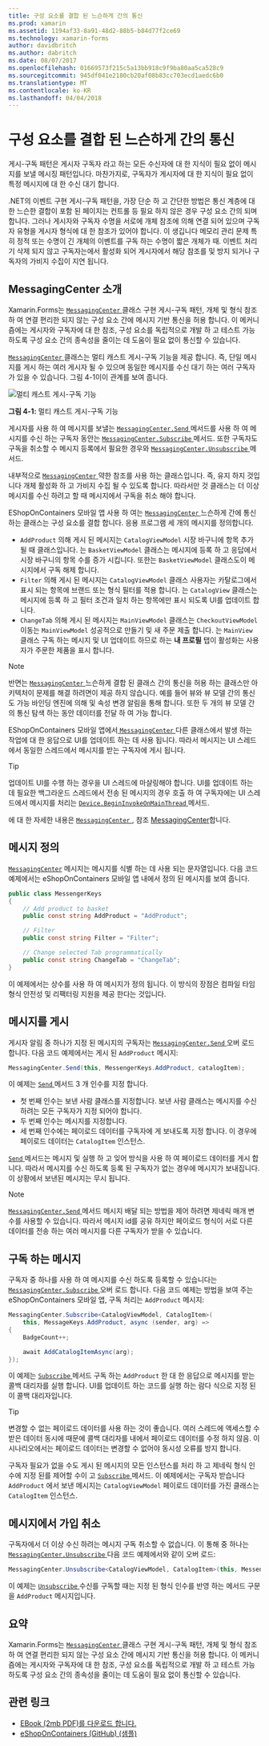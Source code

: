 ```yaml
---
title: 구성 요소를 결합 된 느슨하게 간의 통신
ms.prod: xamarin
ms.assetid: 1194af33-8a91-48d2-88b5-b84d77f2ce69
ms.technology: xamarin-forms
author: davidbritch
ms.author: dabritch
ms.date: 08/07/2017
ms.openlocfilehash: 01669573f215c5a13bb918c9f9ba80aa5ca528c9
ms.sourcegitcommit: 945df041e2180cb20af08b83cc703ecd1aedc6b0
ms.translationtype: MT
ms.contentlocale: ko-KR
ms.lasthandoff: 04/04/2018
---
```

# <a name="communicating-between-loosely-coupled-components"></a>구성 요소를 결합 된 느슨하게 간의 통신

게시-구독 패턴은 게시자 구독자 라고 하는 모든 수신자에 대 한 지식이 필요 없이 메시지를 보낼 메시징 패턴입니다. 마찬가지로, 구독자가 게시자에 대 한 지식이 필요 없이 특정 메시지에 대 한 수신 대기 합니다.

.NET의 이벤트 구현 게시-구독 패턴을, 가장 단순 하 고 간단한 방법은 통신 계층에 대 한 느슨한 결합이 포함 된 페이지는 컨트롤 등 필요 하지 않은 경우 구성 요소 간의 되며 합니다. 그러나 게시자와 구독자 수명을 서로에 개체 참조에 의해 연결 되어 있으며 구독자 유형을 게시자 형식에 대 한 참조가 있어야 합니다. 이 생깁니다 메모리 관리 문제 특히 정적 또는 수명이 긴 개체의 이벤트를 구독 하는 수명이 짧은 개체가 때. 이벤트 처리기 삭제 되지 않고 구독자는에서 활성화 되어 게시자에서 해당 참조를 및 방지 되거나 구독자의 가비지 수집이 지연 됩니다.

## <a name="introduction-to-messagingcenter"></a>MessagingCenter 소개

Xamarin.Forms는 [ `MessagingCenter` ](https://developer.xamarin.com/api/type/Xamarin.Forms.MessagingCenter/) 클래스 구현 게시-구독 패턴, 개체 및 형식 참조 하 여 연결 편리한 되지 않는 구성 요소 간에 메시지 기반 통신을 허용 합니다. 이 메커니즘에는 게시자와 구독자에 대 한 참조, 구성 요소를 독립적으로 개발 하 고 테스트 가능 하도록 구성 요소 간의 종속성을 줄이는 데 도움이 필요 없이 통신할 수 있습니다.

[ `MessagingCenter` ](https://developer.xamarin.com/api/type/Xamarin.Forms.MessagingCenter/) 클래스는 멀티 캐스트 게시-구독 기능을 제공 합니다. 즉, 단일 메시지를 게시 하는 여러 게시자 될 수 있으며 동일한 메시지를 수신 대기 하는 여러 구독자가 있을 수 있습니다. 그림 4-1이이 관계를 보여 줍니다.

![](communicating-between-loosely-coupled-components-images/messagingcenter.png "멀티 캐스트 게시-구독 기능")

**그림 4-1:** 멀티 캐스트 게시-구독 기능

게시자를 사용 하 여 메시지를 보낼는 [ `MessagingCenter.Send` ](https://developer.xamarin.com/api/member/Xamarin.Forms.MessagingCenter.Send%7BTSender%7D/p/TSender/System.String/) 메서드를 사용 하 여 메시지를 수신 하는 구독자 동안는 [ `MessagingCenter.Subscribe` ](https://developer.xamarin.com/api/member/Xamarin.Forms.MessagingCenter.Subscribe%7BTSender%7D/p/System.Object/System.String/System.Action%7BTSender%7D/TSender/) 메서드. 또한 구독자도 구독을 취소할 수 메시지 등록에서 필요한 경우와 [ `MessagingCenter.Unsubscribe` ](https://developer.xamarin.com/api/member/Xamarin.Forms.MessagingCenter.Unsubscribe%7BTSender%7D/p/System.Object/System.String/) 메서드.

내부적으로 [ `MessagingCenter` ](https://developer.xamarin.com/api/type/Xamarin.Forms.MessagingCenter/) 약한 참조를 사용 하는 클래스입니다. 즉, 유지 하지 것입니다 개체 활성화 하 고 가비지 수집 될 수 있도록 합니다. 따라서만 것 클래스는 더 이상 메시지를 수신 하려고 할 때 메시지에서 구독을 취소 해야 합니다.

EShopOnContainers 모바일 앱 사용 하 여는 [ `MessagingCenter` ](https://developer.xamarin.com/api/type/Xamarin.Forms.MessagingCenter/) 느슨하게 간에 통신 하는 클래스는 구성 요소를 결합 합니다. 응용 프로그램 세 개의 메시지를 정의합니다.

-   `AddProduct` 의해 게시 된 메시지는 `CatalogViewModel` 시장 바구니에 항목 추가 될 때 클래스입니다. 는 `BasketViewModel` 클래스는 메시지에 등록 하 고 응답에서 시장 바구니의 항목 수를 증가 시킵니다. 또한는 `BasketViewModel` 클래스도이 메시지에서 구독 해제 합니다.
-   `Filter` 의해 게시 된 메시지는 `CatalogViewModel` 클래스 사용자는 카탈로그에서 표시 되는 항목에 브랜드 또는 형식 필터를 적용 합니다. 는 `CatalogView` 클래스는 메시지에 등록 하 고 필터 조건과 일치 하는 항목에만 표시 되도록 UI를 업데이트 합니다.
-   `ChangeTab` 의해 게시 된 메시지는 `MainViewModel` 클래스는 `CheckoutViewModel` 이동는 `MainViewModel` 성공적으로 만들기 및 새 주문 제출 합니다. 는 `MainView` 클래스 구독 하는 메시지 및 UI 업데이트 하므로 하는 **내 프로필** 탭이 활성화는 사용자가 주문한 제품을 표시 합니다.

> [!NOTE]
> 반면는 [ `MessagingCenter` ](https://developer.xamarin.com/api/type/Xamarin.Forms.MessagingCenter/) 느슨하게 결합 된 클래스 간의 통신을 허용 하는 클래스만 아키텍처이 문제를 해결 하려면이 제공 하지 않습니다. 예를 들어 뷰와 뷰 모델 간의 통신도 가능 바인딩 엔진에 의해 및 속성 변경 알림을 통해 합니다. 또한 두 개의 뷰 모델 간의 통신 탐색 하는 동안 데이터를 전달 하 여 가능 합니다.

EShopOnContainers 모바일 앱에서[ `MessagingCenter` ](https://developer.xamarin.com/api/type/Xamarin.Forms.MessagingCenter/) 다른 클래스에서 발생 하는 작업에 대 한 응답으로 UI를 업데이트 하는 데 사용 됩니다. 따라서 메시지는 UI 스레드에서 동일한 스레드에서 메시지를 받는 구독자에 게시 됩니다.

> [!TIP]
> 업데이트 UI를 수행 하는 경우을 UI 스레드에 마샬링해야 합니다. UI를 업데이트 하는 데 필요한 백그라운드 스레드에서 전송 된 메시지의 경우 호출 하 여 구독자에는 UI 스레드에서 메시지를 처리는 [ `Device.BeginInvokeOnMainThread` ](https://developer.xamarin.com/api/member/Xamarin.Forms.Device.BeginInvokeOnMainThread/p/System.Action/) 메서드.

에 대 한 자세한 내용은 [ `MessagingCenter` ](https://developer.xamarin.com/api/type/Xamarin.Forms.MessagingCenter/), 참조 [MessagingCenter](~/xamarin-forms/app-fundamentals/messaging-center.md)합니다.

## <a name="defining-a-message"></a>메시지 정의

[`MessagingCenter`](https://developer.xamarin.com/api/type/Xamarin.Forms.MessagingCenter/) 메시지는 메시지를 식별 하는 데 사용 되는 문자열입니다. 다음 코드 예제에서는 eShopOnContainers 모바일 앱 내에서 정의 된 메시지를 보여 줍니다.

```csharp
public class MessengerKeys  
{  
    // Add product to basket  
    public const string AddProduct = "AddProduct";  

    // Filter  
    public const string Filter = "Filter";  

    // Change selected Tab programmatically  
    public const string ChangeTab = "ChangeTab";  
}
```

이 예제에서는 상수를 사용 하 여 메시지가 정의 됩니다. 이 방식의 장점은 컴파일 타임 형식 안전성 및 리팩터링 지원을 제공 한다는 것입니다.

## <a name="publishing-a-message"></a>메시지를 게시

게시자 알림 중 하나가 지정 된 메시지의 구독자는 [ `MessagingCenter.Send` ](https://developer.xamarin.com/api/member/Xamarin.Forms.MessagingCenter.Send%7BTSender,TArgs%7D/p/TSender/System.String/TArgs/) 오버 로드 합니다. 다음 코드 예제에서는 게시 된 `AddProduct` 메시지:

```csharp
MessagingCenter.Send(this, MessengerKeys.AddProduct, catalogItem);
```

이 예제는 [ `Send` ](https://developer.xamarin.com/api/member/Xamarin.Forms.MessagingCenter.Send%7BTSender,TArgs%7D/p/TSender/System.String/TArgs/) 메서드 3 개 인수를 지정 합니다.

-   첫 번째 인수는 보낸 사람 클래스를 지정합니다. 보낸 사람 클래스는 메시지를 수신 하려는 모든 구독자가 지정 되어야 합니다.
-   두 번째 인수는 메시지를 지정합니다.
-   세 번째 인수에는 페이로드 데이터를 구독자에 게 보내도록 지정 합니다. 이 경우에 페이로드 데이터는 `CatalogItem` 인스턴스.

[ `Send` ](https://developer.xamarin.com/api/member/Xamarin.Forms.MessagingCenter.Send%7BTSender,TArgs%7D/p/TSender/System.String/TArgs/) 메서드는 메시지 및 실행 하 고 잊어 방식을 사용 하 여 페이로드 데이터를 게시 합니다. 따라서 메시지를 수신 하도록 등록 된 구독자가 없는 경우에 메시지가 보내집니다. 이 상황에서 보낸된 메시지는 무시 됩니다.

> [!NOTE]
> [ `MessagingCenter.Send` ](https://developer.xamarin.com/api/member/Xamarin.Forms.MessagingCenter.Send%7BTSender,TArgs%7D/p/TSender/System.String/TArgs/) 메서드 메시지 배달 되는 방법을 제어 하려면 제네릭 매개 변수를 사용할 수 있습니다. 따라서 메시지 id를 공유 하지만 페이로드 형식이 서로 다른 데이터를 전송 하는 여러 메시지를 다른 구독자가 받을 수 있습니다.

## <a name="subscribing-to-a-message"></a>구독 하는 메시지

구독자 중 하나를 사용 하 여 메시지를 수신 하도록 등록할 수 있습니다는 [ `MessagingCenter.Subscribe` ](https://developer.xamarin.com/api/member/Xamarin.Forms.MessagingCenter.Subscribe%7BTSender%7D/p/System.Object/System.String/System.Action%7BTSender%7D/TSender/) 오버 로드 합니다. 다음 코드 예제는 방법을 보여 주는 eShopOnContainers 모바일 앱, 구독 처리는 `AddProduct` 메시지:

```csharp
MessagingCenter.Subscribe<CatalogViewModel, CatalogItem>(  
    this, MessageKeys.AddProduct, async (sender, arg) =>  
{  
    BadgeCount++;  

    await AddCatalogItemAsync(arg);  
});
```

이 예제는 [ `Subscribe` ](https://developer.xamarin.com/api/member/Xamarin.Forms.MessagingCenter.Subscribe%7BTSender%7D/p/System.Object/System.String/System.Action%7BTSender%7D/TSender/) 메서드 구독 하는 `AddProduct` 한 대 한 응답으로 메시지를 받는 콜백 대리자를 실행 합니다. UI를 업데이트 하는 코드를 실행 하는 람다 식으로 지정 된이 콜백 대리자입니다.

> [!TIP]
> 변경할 수 없는 페이로드 데이터를 사용 하는 것이 좋습니다. 여러 스레드에 액세스할 수 받은 데이터 동시에 때문에 콜백 대리자를 내에서 페이로드 데이터를 수정 하지 않음. 이 시나리오에서는 페이로드 데이터는 변경할 수 없어야 동시성 오류를 방지 합니다.

구독자 필요가 없을 수도 게시 된 메시지의 모든 인스턴스를 처리 하 고 제네릭 형식 인수에 지정 된를 제어할 수이 고 [ `Subscribe` ](https://developer.xamarin.com/api/member/Xamarin.Forms.MessagingCenter.Subscribe%7BTSender%7D/p/System.Object/System.String/System.Action%7BTSender%7D/TSender/) 메서드. 이 예제에서는 구독자 받습니다 `AddProduct` 에서 보낸 메시지는 `CatalogViewModel` 페이로드 데이터를 가진 클래스는 `CatalogItem` 인스턴스.

## <a name="unsubscribing-from-a-message"></a>메시지에서 가입 취소

구독자에서 더 이상 수신 하려는 메시지 구독 취소할 수 없습니다. 이 통해 중 하나는 [ `MessagingCenter.Unsubscribe` ](https://developer.xamarin.com/api/member/Xamarin.Forms.MessagingCenter.Unsubscribe%7BTSender,TArgs%7D/p/System.Object/System.String/) 다음 코드 예제에서와 같이 오버 로드:

```csharp
MessagingCenter.Unsubscribe<CatalogViewModel, CatalogItem>(this, MessengerKeys.AddProduct);
```

이 예제는 [ `Unsubscribe` ](https://developer.xamarin.com/api/member/Xamarin.Forms.MessagingCenter.Unsubscribe%7BTSender,TArgs%7D/p/System.Object/System.String/) 수신를 구독할 때는 지정 된 형식 인수를 반영 하는 메서드 구문을 `AddProduct` 메시지입니다.

## <a name="summary"></a>요약

Xamarin.Forms는 [ `MessagingCenter` ](https://developer.xamarin.com/api/type/Xamarin.Forms.MessagingCenter/) 클래스 구현 게시-구독 패턴, 개체 및 형식 참조 하 여 연결 편리한 되지 않는 구성 요소 간에 메시지 기반 통신을 허용 합니다. 이 메커니즘에는 게시자와 구독자에 대 한 참조, 구성 요소를 독립적으로 개발 하 고 테스트 가능 하도록 구성 요소 간의 종속성을 줄이는 데 도움이 필요 없이 통신할 수 있습니다.


## <a name="related-links"></a>관련 링크

- [EBook (2mb PDF)를 다운로드 합니다.](https://aka.ms/xamarinpatternsebook)
- [eShopOnContainers (GitHub) (샘플)](https://github.com/dotnet-architecture/eShopOnContainers)
